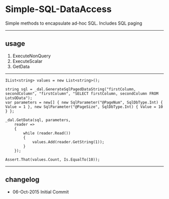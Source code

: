 # Simple-SQL-DataAccess
Simple methods to encapsulate ad-hoc SQL. Includes SQL paging

----
## usage
1. ExecuteNonQuery
2. ExecuteScalar
3. GetData

----

    IList<string> values = new List<string>();
    
    string sql = _dal.GenerateSqlPagedDataString("firstColumn, secondColumn", "firstColumn", "SELECT firstColumn, secondColumn FROM LotsOData");
    var parameters = new[] { new SqlParameter("@PageNum", SqlDbType.Int) { Value = 1 }, new SqlParameter("@PageSize", SqlDbType.Int) { Value = 10 } };
    
    _dal.GetData(sql, parameters,
    	reader =>
    	{
    		while (reader.Read())
    		{
    			values.Add(reader.GetString(1));
    		}
    	});
    
    Assert.That(values.Count, Is.EqualTo(10));

----
## changelog
* 06-Oct-2015 Initial Commit